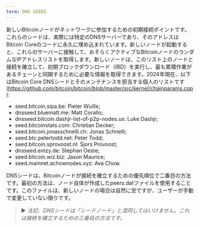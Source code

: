 ```yaml
---
term: DNS SEEDS
---
```


新しいBitcoinノードがネットワークに参加するための初期接続ポイントです。これらのシードは、実際には特定のDNSサーバーであり、そのアドレスはBitcoin Coreのコードに永久に埋め込まれています。新しいノードが起動すると、これらのサーバーに接触して、おそらくアクティブなBitcoinノードのランダムなIPアドレスリストを取得します。新しいノードは、このリスト上のノードと接続を確立して、初期ブロックダウンロード（IBD）を実行し、最も累積作業があるチェーンと同期するために必要な情報を取得できます。2024年現在、以下はBitcoin Core DNSシードとそのメンテナンスを担当する個人のリストです(https://github.com/bitcoin/bitcoin/blob/master/src/kernel/chainparams.cpp):
* seed.bitcoin.sipa.be: Pieter Wuille;
* dnsseed.bluematt.me: Matt Corallo;
* dnsseed.bitcoin.dashjr-list-of-p2p-nodes.us: Luke Dashjr;
* seed.bitcoinstats.com: Christian Decker;
* seed.bitcoin.jonasschnelli.ch: Jonas Schnelli;
* seed.btc.petertodd.net: Peter Todd;
* seed.bitcoin.sprovoost.nl: Sjors Provoost;
* dnsseed.emzy.de: Stephan Oeste;
* seed.bitcoin.wiz.biz: Jason Maurice;
* seed.mainnet.achownodes.xyz: Ava Chow.

DNSシードは、Bitcoinノードが接続を確立するための優先順位で二番目の方法です。最初の方法は、ノード自体が作成したpeers.datファイルを使用することです。このファイルは、新しいノードの場合は自然に空ですが、ユーザーが手動で変更していない限りです。

> ► *注記、DNSシードは「シードノード」と混同してはいけません。これは接続を確立するための三番目の方法です。*